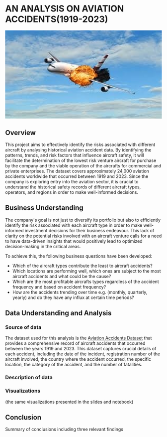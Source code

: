 # AN ANALYSIS ON AVIATION ACCIDENTS(1919-2023)
<img src="Images/Airplane_Crashing_Wide.jpg" alt="Airplane_Crash" width="750">


## Overview
This project aims to effectively identify the risks associated with different aircraft by analysing historical aviation accident data. By identifying the patterns, trends, and risk factors that influence aircraft safety, it will facilitate the determination of the lowest risk venture aircraft for purchase by the company and the viable  operation of the aircrafts for commercial and private enterprises. The dataset covers approximately 24,000 aviation accidents worldwide that occurred between 1919 and 2023. Since the company is exploring entry into the aviation sector, it is crucial to understand the historical safety records of different aircraft types, operators, and regions in order to make well-informed decisions.
 

## Business Understanding
The company's goal is not just to diversify its portfolio but also to efficiently identify the risk associated with each aircraft type in order to make well-informed investment decisions for their business endeavour. This lack of clarity on the potential risks involved with an aircraft venture calls for a need to have data-driven insights that would positively lead to optimized decision-making in the critical areas.

To achieve this, the following business questions have been developed:
* Which of the aircraft types contribute the least to aircraft accidents?
* Which locations are performing well, which ones are subject to the most aircraft accidents and what could be the cause?
* Which are the most profitable aircrafts types regardless of the accident frequency and based on accident frequency?
* How are the accidents trending over time e.g. (monthly, quarterly, yearly) and do they have any influx at certain time periods?

## Data Understanding and Analysis
### Source of data
The dataset used for this analysis is the [Aviation Accidents Dataset](https://www.kaggle.com/datasets/drealbash/aviation-accident-from-1919-2023/data) that provides a comprehensive record of aircraft accidents that occurred between the years 1919 and 2023. This dataset captures crucial details of each accident, including the date of the incident, registration number of the aircraft involved, the country where the accident occurred, the specific location, the category of the accident, and the number of fatalities. 

### Description of data
### Visualizations 
(the same visualizations presented in the slides and notebook)
## Conclusion
Summary of conclusions including three relevant findings